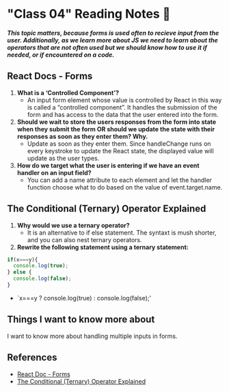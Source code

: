 # "Class 04" Reading Notes 📖

***This topic matters, because forms is used often to recieve input from the user. Additionally, as we learn more about JS we need to learn about the operators that are not often used but we should know how to use it if needed, or if encountered on a code.***

## React Docs - Forms

1. **What is a ‘Controlled Component’?**
   - An input form element whose value is controlled by React in this way is called a “controlled component”. It handles the submission of the form and has access to the data that the user entered into the form.
2. **Should we wait to store the users responses from the form into state when they submit the form OR should we update the state with their responses as soon as they enter them? Why.**
   - Update as soon as they enter them. Since handleChange runs on every keystroke to update the React state, the displayed value will update as the user types.
3. **How do we target what the user is entering if we have an event handler on an input field?**
   - You can add a name attribute to each element and let the handler function choose what to do based on the value of event.target.name.

## The Conditional (Ternary) Operator Explained

1. **Why would we use a ternary operator?**
   - It is an alternative to if else statement. The syntaxt is mush shorter, and you can also nest ternary operators.
2. **Rewrite the following statement using a ternary statement:**

``` js
if(x===y){
  console.log(true);
} else {
  console.log(false);
}
```

- `x===y ? console.log(true) : console.log(false);'

## Things I want to know more about

I want to know more about handling multiple inputs in forms.

## References

- [React Doc - Forms](https://reactjs.org/docs/forms.html)
- [The Conditional (Ternary) Operator Explained](https://codeburst.io/javascript-the-conditional-ternary-operator-explained-cac7218beeff)
